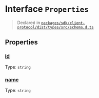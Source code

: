 # Interface `Properties`
> Declared in [`packages/sdk/client-protocol/dist/types/src/schema.d.ts`]()


## Properties
### [id]()
Type: <code>string</code>



### [name]()
Type: <code>string</code>



    
